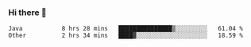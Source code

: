 ### Hi there 👋


<!--START_SECTION:waka-->

```text
Java           8 hrs 28 mins   ███████████████▒░░░░░░░░░   61.04 %
Other          2 hrs 34 mins   ████▓░░░░░░░░░░░░░░░░░░░░   18.59 %
```

<!--END_SECTION:waka-->

<!--
**ssrahul96/ssrahul96** is a ✨ _special_ ✨ repository because its `README.md` (this file) appears on your GitHub profile.

Here are some ideas to get you started:

- 🔭 I’m currently working on ...
- 🌱 I’m currently learning ...
- 👯 I’m looking to collaborate on ...
- 🤔 I’m looking for help with ...
- 💬 Ask me about ...
- 📫 How to reach me: ...
- 😄 Pronouns: ...
- ⚡ Fun fact: ...
-->

